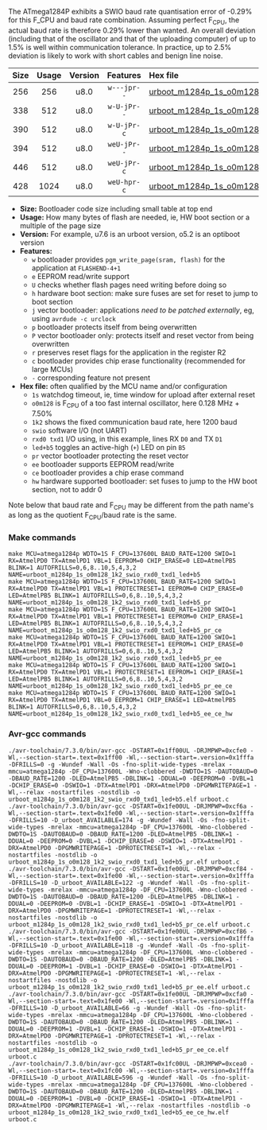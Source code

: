 The ATmega1284P exhibits a SWIO baud rate quantisation error of -0.29% for this F_CPU and baud rate combination. Assuming perfect F<sub>CPU</sub>, the actual baud rate is therefore 0.29% lower than wanted. An overall deviation (including that of the oscillator and that of the uploading computer) of up to 1.5% is well within communication tolerance. In practice, up to 2.5% deviation is likely to work with short cables and benign line noise.

|Size|Usage|Version|Features|Hex file|
|:-:|:-:|:-:|:-:|:--|
|256|256|u8.0|`w---jpr--`|[urboot_m1284p_1s_o0m128_1k2_swio_rxd0_txd1_led+b5.hex](https://raw.githubusercontent.com/stefanrueger/urboot.hex/main/mcus/atmega1284p/watchdog_1_s/internal_oscillator_o%2B7.50%25/%2B0m128000_hz/%2B%2B%2B1k2_baud/uart0_rxd0_txd1/led%2Bb5/urboot_m1284p_1s_o0m128_1k2_swio_rxd0_txd1_led%2Bb5.hex)|
|338|512|u8.0|`w-U-jPr--`|[urboot_m1284p_1s_o0m128_1k2_swio_rxd0_txd1_led+b5_pr.hex](https://raw.githubusercontent.com/stefanrueger/urboot.hex/main/mcus/atmega1284p/watchdog_1_s/internal_oscillator_o%2B7.50%25/%2B0m128000_hz/%2B%2B%2B1k2_baud/uart0_rxd0_txd1/led%2Bb5/urboot_m1284p_1s_o0m128_1k2_swio_rxd0_txd1_led%2Bb5_pr.hex)|
|390|512|u8.0|`w-U-jPr-c`|[urboot_m1284p_1s_o0m128_1k2_swio_rxd0_txd1_led+b5_pr_ce.hex](https://raw.githubusercontent.com/stefanrueger/urboot.hex/main/mcus/atmega1284p/watchdog_1_s/internal_oscillator_o%2B7.50%25/%2B0m128000_hz/%2B%2B%2B1k2_baud/uart0_rxd0_txd1/led%2Bb5/urboot_m1284p_1s_o0m128_1k2_swio_rxd0_txd1_led%2Bb5_pr_ce.hex)|
|394|512|u8.0|`weU-jPr--`|[urboot_m1284p_1s_o0m128_1k2_swio_rxd0_txd1_led+b5_pr_ee.hex](https://raw.githubusercontent.com/stefanrueger/urboot.hex/main/mcus/atmega1284p/watchdog_1_s/internal_oscillator_o%2B7.50%25/%2B0m128000_hz/%2B%2B%2B1k2_baud/uart0_rxd0_txd1/led%2Bb5/urboot_m1284p_1s_o0m128_1k2_swio_rxd0_txd1_led%2Bb5_pr_ee.hex)|
|446|512|u8.0|`weU-jPr-c`|[urboot_m1284p_1s_o0m128_1k2_swio_rxd0_txd1_led+b5_pr_ee_ce.hex](https://raw.githubusercontent.com/stefanrueger/urboot.hex/main/mcus/atmega1284p/watchdog_1_s/internal_oscillator_o%2B7.50%25/%2B0m128000_hz/%2B%2B%2B1k2_baud/uart0_rxd0_txd1/led%2Bb5/urboot_m1284p_1s_o0m128_1k2_swio_rxd0_txd1_led%2Bb5_pr_ee_ce.hex)|
|428|1024|u8.0|`weU-hpr-c`|[urboot_m1284p_1s_o0m128_1k2_swio_rxd0_txd1_led+b5_ee_ce_hw.hex](https://raw.githubusercontent.com/stefanrueger/urboot.hex/main/mcus/atmega1284p/watchdog_1_s/internal_oscillator_o%2B7.50%25/%2B0m128000_hz/%2B%2B%2B1k2_baud/uart0_rxd0_txd1/led%2Bb5/urboot_m1284p_1s_o0m128_1k2_swio_rxd0_txd1_led%2Bb5_ee_ce_hw.hex)|

- **Size:** Bootloader code size including small table at top end
- **Usage:** How many bytes of flash are needed, ie, HW boot section or a multiple of the page size
- **Version:** For example, u7.6 is an urboot version, o5.2 is an optiboot version
- **Features:**
  + `w` bootloader provides `pgm_write_page(sram, flash)` for the application at `FLASHEND-4+1`
  + `e` EEPROM read/write support
  + `U` checks whether flash pages need writing before doing so
  + `h` hardware boot section: make sure fuses are set for reset to jump to boot section
  + `j` vector bootloader: applications *need to be patched externally*, eg, using `avrdude -c urclock`
  + `p` bootloader protects itself from being overwritten
  + `P` vector bootloader only: protects itself and reset vector from being overwritten
  + `r` preserves reset flags for the application in the register R2
  + `c` bootloader provides chip erase functionality (recommended for large MCUs)
  + `-` corresponding feature not present
- **Hex file:** often qualified by the MCU name and/or configuration
  + `1s` watchdog timeout, ie, time window for upload after external reset
  + `o0m128` is F<sub>CPU</sub> of a too fast internal oscillator, here 0.128 MHz + 7.50%
  + `1k2` shows the fixed communication baud rate, here 1200 baud
  + `swio` software I/O (not UART)
  + `rxd0 txd1` I/O using, in this example, lines RX `D0` and TX `D1`
  + `led+b5` toggles an active-high (`+`) LED on pin `B5`
  + `pr` vector bootloader protecting the reset vector
  + `ee` bootloader supports EEPROM read/write
  + `ce` bootloader provides a chip erase command
  + `hw` hardware supported bootloader: set fuses to jump to the HW boot section, not to addr 0


Note below that baud rate and F<sub>CPU</sub> may be different from the path name's as long as the quotient F<sub>CPU</sub>/baud rate is the same.

### Make commands
```
make MCU=atmega1284p WDTO=1S F_CPU=137600L BAUD_RATE=1200 SWIO=1 RX=AtmelPD0 TX=AtmelPD1 VBL=1 EEPROM=0 CHIP_ERASE=0 LED=AtmelPB5 BLINK=1 AUTOFRILLS=0,6,8..10,5,4,3,2 NAME=urboot_m1284p_1s_o0m128_1k2_swio_rxd0_txd1_led+b5
make MCU=atmega1284p WDTO=1S F_CPU=137600L BAUD_RATE=1200 SWIO=1 RX=AtmelPD0 TX=AtmelPD1 VBL=1 PROTECTRESET=1 EEPROM=0 CHIP_ERASE=0 LED=AtmelPB5 BLINK=1 AUTOFRILLS=0,6,8..10,5,4,3,2 NAME=urboot_m1284p_1s_o0m128_1k2_swio_rxd0_txd1_led+b5_pr
make MCU=atmega1284p WDTO=1S F_CPU=137600L BAUD_RATE=1200 SWIO=1 RX=AtmelPD0 TX=AtmelPD1 VBL=1 PROTECTRESET=1 EEPROM=0 CHIP_ERASE=1 LED=AtmelPB5 BLINK=1 AUTOFRILLS=0,6,8..10,5,4,3,2 NAME=urboot_m1284p_1s_o0m128_1k2_swio_rxd0_txd1_led+b5_pr_ce
make MCU=atmega1284p WDTO=1S F_CPU=137600L BAUD_RATE=1200 SWIO=1 RX=AtmelPD0 TX=AtmelPD1 VBL=1 PROTECTRESET=1 EEPROM=1 CHIP_ERASE=0 LED=AtmelPB5 BLINK=1 AUTOFRILLS=0,6,8..10,5,4,3,2 NAME=urboot_m1284p_1s_o0m128_1k2_swio_rxd0_txd1_led+b5_pr_ee
make MCU=atmega1284p WDTO=1S F_CPU=137600L BAUD_RATE=1200 SWIO=1 RX=AtmelPD0 TX=AtmelPD1 VBL=1 PROTECTRESET=1 EEPROM=1 CHIP_ERASE=1 LED=AtmelPB5 BLINK=1 AUTOFRILLS=0,6,8..10,5,4,3,2 NAME=urboot_m1284p_1s_o0m128_1k2_swio_rxd0_txd1_led+b5_pr_ee_ce
make MCU=atmega1284p WDTO=1S F_CPU=137600L BAUD_RATE=1200 SWIO=1 RX=AtmelPD0 TX=AtmelPD1 VBL=0 EEPROM=1 CHIP_ERASE=1 LED=AtmelPB5 BLINK=1 AUTOFRILLS=0,6,8..10,5,4,3,2 NAME=urboot_m1284p_1s_o0m128_1k2_swio_rxd0_txd1_led+b5_ee_ce_hw
```

### Avr-gcc commands
```
./avr-toolchain/7.3.0/bin/avr-gcc -DSTART=0x1ff00UL -DRJMPWP=0xcfe0 -Wl,--section-start=.text=0x1ff00 -Wl,--section-start=.version=0x1fffa -DFRILLS=0 -g -Wundef -Wall -Os -fno-split-wide-types -mrelax -mmcu=atmega1284p -DF_CPU=137600L -Wno-clobbered -DWDTO=1S -DAUTOBAUD=0 -DBAUD_RATE=1200 -DLED=AtmelPB5 -DBLINK=1 -DDUAL=0 -DEEPROM=0 -DVBL=1 -DCHIP_ERASE=0 -DSWIO=1 -DTX=AtmelPD1 -DRX=AtmelPD0 -DPGMWRITEPAGE=1 -Wl,--relax -nostartfiles -nostdlib -o urboot_m1284p_1s_o0m128_1k2_swio_rxd0_txd1_led+b5.elf urboot.c
./avr-toolchain/7.3.0/bin/avr-gcc -DSTART=0x1fe00UL -DRJMPWP=0xcf6a -Wl,--section-start=.text=0x1fe00 -Wl,--section-start=.version=0x1fffa -DFRILLS=10 -D_urboot_AVAILABLE=174 -g -Wundef -Wall -Os -fno-split-wide-types -mrelax -mmcu=atmega1284p -DF_CPU=137600L -Wno-clobbered -DWDTO=1S -DAUTOBAUD=0 -DBAUD_RATE=1200 -DLED=AtmelPB5 -DBLINK=1 -DDUAL=0 -DEEPROM=0 -DVBL=1 -DCHIP_ERASE=0 -DSWIO=1 -DTX=AtmelPD1 -DRX=AtmelPD0 -DPGMWRITEPAGE=1 -DPROTECTRESET=1 -Wl,--relax -nostartfiles -nostdlib -o urboot_m1284p_1s_o0m128_1k2_swio_rxd0_txd1_led+b5_pr.elf urboot.c
./avr-toolchain/7.3.0/bin/avr-gcc -DSTART=0x1fe00UL -DRJMPWP=0xcf84 -Wl,--section-start=.text=0x1fe00 -Wl,--section-start=.version=0x1fffa -DFRILLS=10 -D_urboot_AVAILABLE=122 -g -Wundef -Wall -Os -fno-split-wide-types -mrelax -mmcu=atmega1284p -DF_CPU=137600L -Wno-clobbered -DWDTO=1S -DAUTOBAUD=0 -DBAUD_RATE=1200 -DLED=AtmelPB5 -DBLINK=1 -DDUAL=0 -DEEPROM=0 -DVBL=1 -DCHIP_ERASE=1 -DSWIO=1 -DTX=AtmelPD1 -DRX=AtmelPD0 -DPGMWRITEPAGE=1 -DPROTECTRESET=1 -Wl,--relax -nostartfiles -nostdlib -o urboot_m1284p_1s_o0m128_1k2_swio_rxd0_txd1_led+b5_pr_ce.elf urboot.c
./avr-toolchain/7.3.0/bin/avr-gcc -DSTART=0x1fe00UL -DRJMPWP=0xcf86 -Wl,--section-start=.text=0x1fe00 -Wl,--section-start=.version=0x1fffa -DFRILLS=10 -D_urboot_AVAILABLE=118 -g -Wundef -Wall -Os -fno-split-wide-types -mrelax -mmcu=atmega1284p -DF_CPU=137600L -Wno-clobbered -DWDTO=1S -DAUTOBAUD=0 -DBAUD_RATE=1200 -DLED=AtmelPB5 -DBLINK=1 -DDUAL=0 -DEEPROM=1 -DVBL=1 -DCHIP_ERASE=0 -DSWIO=1 -DTX=AtmelPD1 -DRX=AtmelPD0 -DPGMWRITEPAGE=1 -DPROTECTRESET=1 -Wl,--relax -nostartfiles -nostdlib -o urboot_m1284p_1s_o0m128_1k2_swio_rxd0_txd1_led+b5_pr_ee.elf urboot.c
./avr-toolchain/7.3.0/bin/avr-gcc -DSTART=0x1fe00UL -DRJMPWP=0xcfa0 -Wl,--section-start=.text=0x1fe00 -Wl,--section-start=.version=0x1fffa -DFRILLS=10 -D_urboot_AVAILABLE=66 -g -Wundef -Wall -Os -fno-split-wide-types -mrelax -mmcu=atmega1284p -DF_CPU=137600L -Wno-clobbered -DWDTO=1S -DAUTOBAUD=0 -DBAUD_RATE=1200 -DLED=AtmelPB5 -DBLINK=1 -DDUAL=0 -DEEPROM=1 -DVBL=1 -DCHIP_ERASE=1 -DSWIO=1 -DTX=AtmelPD1 -DRX=AtmelPD0 -DPGMWRITEPAGE=1 -DPROTECTRESET=1 -Wl,--relax -nostartfiles -nostdlib -o urboot_m1284p_1s_o0m128_1k2_swio_rxd0_txd1_led+b5_pr_ee_ce.elf urboot.c
./avr-toolchain/7.3.0/bin/avr-gcc -DSTART=0x1fc00UL -DRJMPWP=0xcea0 -Wl,--section-start=.text=0x1fc00 -Wl,--section-start=.version=0x1fffa -DFRILLS=10 -D_urboot_AVAILABLE=596 -g -Wundef -Wall -Os -fno-split-wide-types -mrelax -mmcu=atmega1284p -DF_CPU=137600L -Wno-clobbered -DWDTO=1S -DAUTOBAUD=0 -DBAUD_RATE=1200 -DLED=AtmelPB5 -DBLINK=1 -DDUAL=0 -DEEPROM=1 -DVBL=0 -DCHIP_ERASE=1 -DSWIO=1 -DTX=AtmelPD1 -DRX=AtmelPD0 -DPGMWRITEPAGE=1 -Wl,--relax -nostartfiles -nostdlib -o urboot_m1284p_1s_o0m128_1k2_swio_rxd0_txd1_led+b5_ee_ce_hw.elf urboot.c
```

